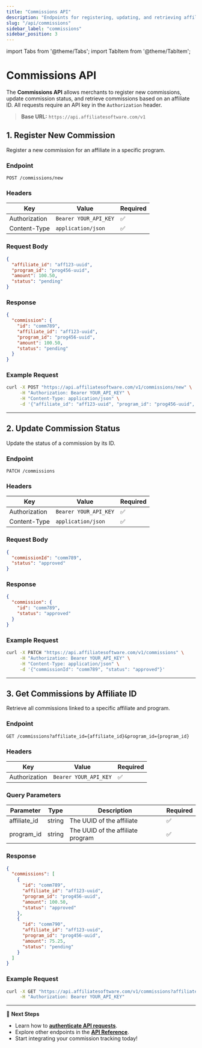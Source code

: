 ```yaml
---
title: "Commissions API"
description: "Endpoints for registering, updating, and retrieving affiliate commissions."
slug: "/api/commissions"
sidebar_label: "commissions"
sidebar_position: 3
---
```


import Tabs from '@theme/Tabs';
import TabItem from '@theme/TabItem';

# Commissions API

The **Commissions API** allows merchants to register new commissions, update commission status, and retrieve commissions based on an affiliate ID. All requests require an API key in the `Authorization` header.

> **Base URL:** `https://api.affiliatesoftware.com/v1`

## 1. Register New Commission

Register a new commission for an affiliate in a specific program.

### **Endpoint**

```http
POST /commissions/new
```

### **Headers**

| Key            | Value                 | Required |
|---------------|----------------------|----------|
| Authorization | `Bearer YOUR_API_KEY` | ✅        |
| Content-Type  | `application/json`    | ✅        |

### **Request Body**

```json
{
  "affiliate_id": "aff123-uuid",
  "program_id": "prog456-uuid",
  "amount": 100.50,
  "status": "pending"
}
```

### **Response**

```json
{
  "commission": {
    "id": "comm789",
    "affiliate_id": "aff123-uuid",
    "program_id": "prog456-uuid",
    "amount": 100.50,
    "status": "pending"
  }
}
```

### **Example Request**

<Tabs>
  <TabItem value="curl" label="cURL">
  
  ```sh
  curl -X POST "https://api.affiliatesoftware.com/v1/commissions/new" \
       -H "Authorization: Bearer YOUR_API_KEY" \
       -H "Content-Type: application/json" \
       -d '{"affiliate_id": "aff123-uuid", "program_id": "prog456-uuid", "amount": 100.50, "status": "pending"}'
  ```
  </TabItem>
</Tabs>

---

## 2. Update Commission Status

Update the status of a commission by its ID.

### **Endpoint**

```http
PATCH /commissions
```

### **Headers**

| Key            | Value                 | Required |
|---------------|----------------------|----------|
| Authorization | `Bearer YOUR_API_KEY` | ✅        |
| Content-Type  | `application/json`    | ✅        |

### **Request Body**

```json
{
  "commissionId": "comm789",
  "status": "approved"
}
```

### **Response**

```json
{
  "commission": {
    "id": "comm789",
    "status": "approved"
  }
}
```

### **Example Request**

<Tabs>
  <TabItem value="curl" label="cURL">
  
  ```sh
  curl -X PATCH "https://api.affiliatesoftware.com/v1/commissions" \
       -H "Authorization: Bearer YOUR_API_KEY" \
       -H "Content-Type: application/json" \
       -d '{"commissionId": "comm789", "status": "approved"}'
  ```
  </TabItem>
</Tabs>

---

## 3. Get Commissions by Affiliate ID

Retrieve all commissions linked to a specific affiliate and program.

### **Endpoint**

```http
GET /commissions?affiliate_id={affiliate_id}&program_id={program_id}
```

### **Headers**

| Key            | Value                 | Required |
|---------------|----------------------|----------|
| Authorization | `Bearer YOUR_API_KEY` | ✅        |

### **Query Parameters**

| Parameter     | Type   | Description                      | Required |
|--------------|--------|----------------------------------|----------|
| affiliate_id | string | The UUID of the affiliate       | ✅        |
| program_id   | string | The UUID of the affiliate program | ✅        |

### **Response**

```json
{
  "commissions": [
    {
      "id": "comm789",
      "affiliate_id": "aff123-uuid",
      "program_id": "prog456-uuid",
      "amount": 100.50,
      "status": "approved"
    },
    {
      "id": "comm790",
      "affiliate_id": "aff123-uuid",
      "program_id": "prog456-uuid",
      "amount": 75.25,
      "status": "pending"
    }
  ]
}
```

### **Example Request**

<Tabs>
  <TabItem value="curl" label="cURL">
  
  ```sh
  curl -X GET "https://api.affiliatesoftware.com/v1/commissions?affiliate_id=aff123-uuid&program_id=prog456-uuid" \
       -H "Authorization: Bearer YOUR_API_KEY"
  ```
  </TabItem>
</Tabs>

---

📌 **Next Steps**
- Learn how to **[authenticate API requests](./authentication)**.
- Explore other endpoints in the **[API Reference](./api-reference)**.
- Start integrating your commission tracking today!